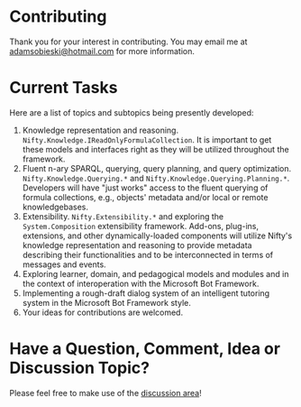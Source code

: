 # Contributing

Thank you for your interest in contributing. You may email me at [adamsobieski@hotmail.com](mailto:adamsobieski@hotmail.com) for more information.

# Current Tasks

Here are a list of topics and subtopics being presently developed:

1. Knowledge representation and reasoning. `Nifty.Knowledge.IReadOnlyFormulaCollection`. It is important to get these models and interfaces right as they will be utilized throughout the framework.
2. Fluent n-ary SPARQL, querying, query planning, and query optimization. `Nifty.Knowledge.Querying.*` and `Nifty.Knowledge.Querying.Planning.*`. Developers will have "just works" access to the fluent querying of formula collections, e.g., objects' metadata and/or local or remote knowledgebases.
3. Extensibility. `Nifty.Extensibility.*` and exploring the `System.Composition` extensibility framework. Add-ons, plug-ins, extensions, and other dynamically-loaded components will utilize Nifty's knowledge representation and reasoning to provide metadata describing their functionalities and to be interconnected in terms of messages and events.
4. Exploring learner, domain, and pedagogical models and modules and in the context of interoperation with the Microsoft Bot Framework.
5. Implementing a rough-draft dialog system of an intelligent tutoring system in the Microsoft Bot Framework style.
6. Your ideas for contributions are welcomed.

# Have a Question, Comment, Idea or Discussion Topic?

Please feel free to make use of the [discussion area](https://github.com/AdamSobieski/Nifty/discussions)!